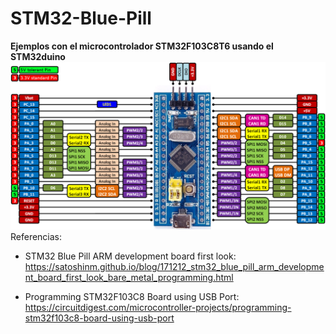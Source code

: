 # STM32-Blue-Pill

<b>Ejemplos con el microcontrolador STM32F103C8T6 usando el STM32duino</b>
<img src="stm32f103c8t6_pinout_voltage01.png"><br>
Referencias:
- STM32 Blue Pill ARM development board first look: https://satoshinm.github.io/blog/171212_stm32_blue_pill_arm_development_board_first_look_bare_metal_programming.html<br>

- Programming STM32F103C8 Board using USB Port: https://circuitdigest.com/microcontroller-projects/programming-stm32f103c8-board-using-usb-port<br>
